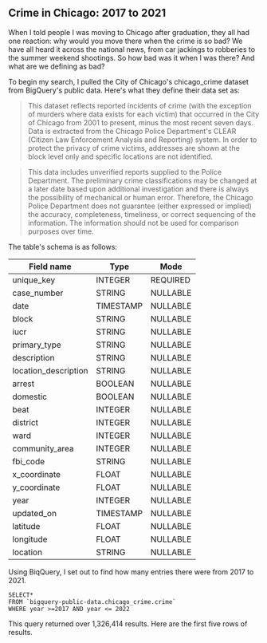 ## Crime in Chicago: 2017 to 2021

When I told people I was moving to Chicago after graduation, they all had one reaction: why would you move there when the crime is so bad? We have all heard it across the national news, from car jackings to robberies to the summer weekend shootings. So how bad was it when I was there? And what are we defining as bad?

To begin my search, I pulled the City of Chicago's chicago_crime dataset from BigQuery's public data. Here's what they define their data set as:

> This dataset reflects reported incidents of crime (with the exception of murders where data exists for each victim) that occurred in the City of Chicago from 2001 to present, minus the most recent seven days. Data is extracted from the Chicago Police Department's CLEAR (Citizen Law Enforcement Analysis and Reporting) system. In order to protect the privacy of crime victims, addresses are shown at the block level only and specific locations are not identified.

>This data includes unverified reports supplied to the Police Department. The preliminary crime classifications may be changed at a later date based upon additional investigation and there is always the possibility of mechanical or human error. Therefore, the Chicago Police Department does not guarantee (either expressed or implied) the accuracy, completeness, timeliness, or correct sequencing of the information. The information should not be used for comparison purposes over time.

The table's schema is as follows: 

| Field name  | Type | Mode |
| ------------- | ------------- | ------------- |
| unique_key | INTEGER  | REQUIRED |
| case_number | STRING | NULLABLE |
| date | TIMESTAMP  | NULLABLE |
| block  | STRING  | NULLABLE |
| iucr  | STRING  | NULLABLE |
| primary_type  | STRING  | NULLABLE |
| description | STRING  | NULLABLE |
| location_description  | STRING  | NULLABLE |
| arrest  | BOOLEAN  | NULLABLE |
| domestic  | BOOLEAN  | NULLABLE |
| beat  | INTEGER  | NULLABLE |
| district  | INTEGER  | NULLABLE |
| ward  | INTEGER  | NULLABLE |
| community_area  | INTEGER  | NULLABLE |
| fbi_code  | STRING  | NULLABLE |
| x_coordinate  | FLOAT  | NULLABLE |
| y_coordinate  | FLOAT | NULLABLE |
| year  | INTEGER  | NULLABLE |
| updated_on  | TIMESTAMP  | NULLABLE |
| latitude  | FLOAT  | NULLABLE |
| longitude  | FLOAT  | NULLABLE |
| location  | STRING  | NULLABLE |


Using BiqQuery, I set out to find how many entries there were from 2017 to 2021. 
```
SELECT*
FROM `bigquery-public-data.chicago_crime.crime`
WHERE year >=2017 AND year <= 2022
```
This query returned over 1,326,414 results. Here are the first five rows of results.

